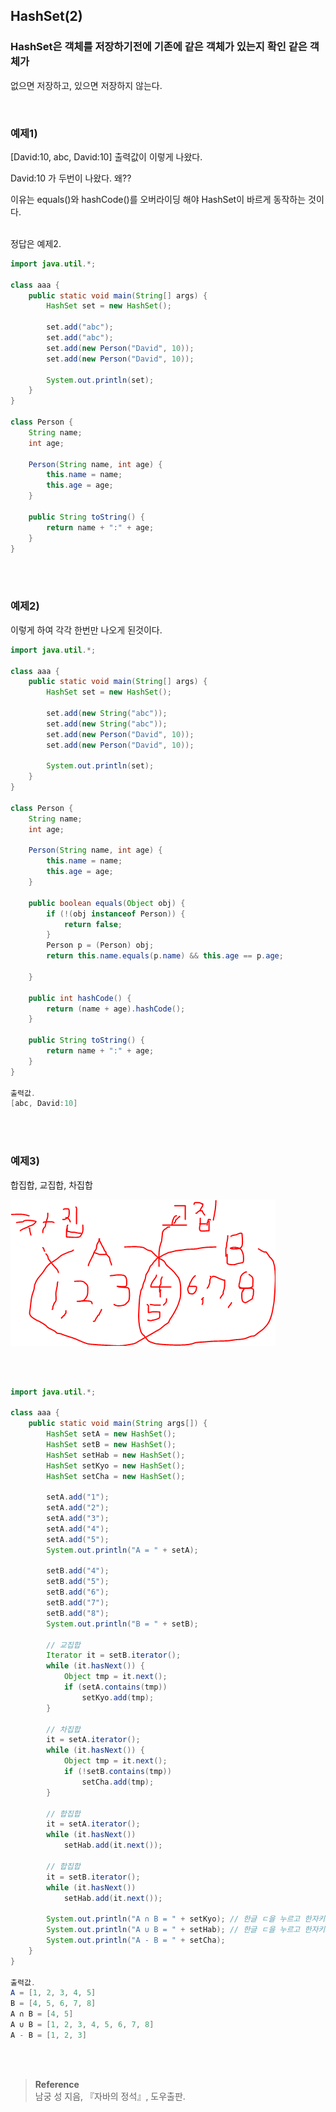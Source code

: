 ## HashSet(2)

### HashSet은 객체를 저장하기전에 기존에 같은 객체가 있는지 확인 같은 객체가 
없으면 저장하고, 있으면 저장하지 않는다.


<br/>

### 예제1)

[David:10, abc, David:10] 출력값이 이렇게 나왔다.

David:10 가 두번이 나왔다. 왜??

이유는 equals()와 hashCode()를 오버라이딩 해야 HashSet이 바르게 동작하는 것이다.

<br/>정답은 예제2.

```java
import java.util.*;

class aaa {
	public static void main(String[] args) {
		HashSet set = new HashSet();

		set.add("abc");
		set.add("abc");
		set.add(new Person("David", 10));
		set.add(new Person("David", 10));

		System.out.println(set);
	}
}

class Person {
	String name;
	int age;

	Person(String name, int age) {
		this.name = name;
		this.age = age;
	}

	public String toString() {
		return name + ":" + age;
	}
}
```

<br/><br/>

### 예제2)

이렇게 하여 각각 한번만 나오게 된것이다.

```java
import java.util.*;

class aaa {
	public static void main(String[] args) {
		HashSet set = new HashSet();

		set.add(new String("abc"));
		set.add(new String("abc"));
		set.add(new Person("David", 10));
		set.add(new Person("David", 10));

		System.out.println(set);
	}
}

class Person {
	String name;
	int age;

	Person(String name, int age) {
		this.name = name;
		this.age = age;
	}

	public boolean equals(Object obj) {
		if (!(obj instanceof Person)) {
			return false;
		}
		Person p = (Person) obj;
		return this.name.equals(p.name) && this.age == p.age;

	}

	public int hashCode() {
		return (name + age).hashCode();
	}

	public String toString() {
		return name + ":" + age;
	}
}

출력값.
[abc, David:10]
```

<br/><br/>

### 예제3)

합집합, 교집합, 차집합


![이미지](/programming/img/차교합.PNG)

<br/><br/>

```java
import java.util.*;

class aaa {
	public static void main(String args[]) {
		HashSet setA = new HashSet();
		HashSet setB = new HashSet();
		HashSet setHab = new HashSet();
		HashSet setKyo = new HashSet();
		HashSet setCha = new HashSet();

		setA.add("1");
		setA.add("2");
		setA.add("3");
		setA.add("4");
		setA.add("5");
		System.out.println("A = " + setA);

		setB.add("4");
		setB.add("5");
		setB.add("6");
		setB.add("7");
		setB.add("8");
		System.out.println("B = " + setB);

		// 교집합
		Iterator it = setB.iterator();
		while (it.hasNext()) {
			Object tmp = it.next();
			if (setA.contains(tmp))
				setKyo.add(tmp);
		}

		// 차집합
		it = setA.iterator();
		while (it.hasNext()) {
			Object tmp = it.next();
			if (!setB.contains(tmp))
				setCha.add(tmp);
		}

		// 합집합
		it = setA.iterator();
		while (it.hasNext())
			setHab.add(it.next());

		// 합집합
		it = setB.iterator();
		while (it.hasNext())
			setHab.add(it.next());

		System.out.println("A ∩ B = " + setKyo); // 한글 ㄷ을 누르고 한자키
		System.out.println("A ∪ B = " + setHab); // 한글 ㄷ을 누르고 한자키
		System.out.println("A - B = " + setCha);
	}
}

출력값.
A = [1, 2, 3, 4, 5]
B = [4, 5, 6, 7, 8]
A ∩ B = [4, 5]
A ∪ B = [1, 2, 3, 4, 5, 6, 7, 8]
A - B = [1, 2, 3]
```

<br/><br/>

>**Reference**
><br/>남궁 성 지음, 『자바의 정석』, 도우출판.
